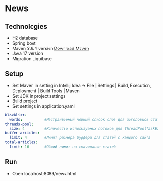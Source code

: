 # News

## Technologies
* H2 database
* Spring boot
* Maven 3.9.4 version [Download Maven](https://maven.apache.org/docs/3.9.4/release-notes.html)
* Java 17 version
* Migration Liquibase

## Setup
* Set Maven in setting in Intellij Idea -> File | Settings | Build, Execution, Deployment | Build Tools | Maven
* Set JDK in project settings
* Build project
* Set settings in application.yaml
```yaml
blacklist:
  words:          #Настраиваемый черный список слов для заголовков статей. Указывать с новой строки через -, - word
threads-pool:
  size: 4         #Количество используемых потоков для ThreadPoolTaskExecutor
buffer-articles:
  limit: 4        #Лимит размера буффера для статей с каждого сайта
total-articles:
  limit: 16       #Общий лимит на скачивание статей
```

## Run
* Open localhost:8089/news.html
